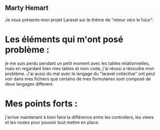 ## Marty Hemart

Je vous présente mon projet Laravel sur le thème de "retour vers le futur".


# Les éléments qui m'ont posé problème :
je me suis perdu pendant un petit moment avec les tables relationnelles, mais en regardant bien mes tables et mon code, j'ai réussi a résoudre mon problème.
J'ai aussi du mal avec le langage du "laravel collective" ont peut voir dans mes fichiers que certains de mes formulaires sont composé de deux langages different.

# Mes points forts :

j'arrive maintenant à bien faire la différence entre les controllers, les views et les routes pour pouvoir tout mettre en place.
